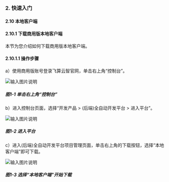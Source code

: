 ### 2. 快速入门

#### 2.10 本地客户端

#### 2.10.1 下载商用版本地客户端

本节为您介绍如何下载商用版本地客户端。

#### 2.10.1.1 操作步骤

a）使用商用版账号登录飞算云智官网，单击右上角“控制台”。

![输入图片说明](../../../../images/SoFlu%EF%BC%88%E5%90%8E%E7%AB%AF%EF%BC%89%E5%BC%80%E5%8F%91%E5%B9%B3%E5%8F%B0/1.%20%E6%9C%80%E6%96%B0%E7%89%88%E6%9C%AC%20-%20%E6%9B%B4%E6%96%B0%E6%97%A5%E6%9C%9F%20-%202022.10.08/2.%20%E5%BF%AB%E9%80%9F%E5%85%A5%E9%97%A8/10.%20%E6%9C%AC%E5%9C%B0%E5%AE%A2%E6%88%B7%E7%AB%AF/image.png)

##### 图1-1 单击右上角“控制台”

b）进入控制台页面，选择“开发产品 > (后端)全自动开发平台 > 进入平台”。

![输入图片说明](../../../../images/SoFlu%EF%BC%88%E5%90%8E%E7%AB%AF%EF%BC%89%E5%BC%80%E5%8F%91%E5%B9%B3%E5%8F%B0/1.%20%E6%9C%80%E6%96%B0%E7%89%88%E6%9C%AC%20-%20%E6%9B%B4%E6%96%B0%E6%97%A5%E6%9C%9F%20-%202022.10.08/2.%20%E5%BF%AB%E9%80%9F%E5%85%A5%E9%97%A8/10.%20%E6%9C%AC%E5%9C%B0%E5%AE%A2%E6%88%B7%E7%AB%AF/1-2.png)

##### 图1-2 进入平台

c）进入(后端)全自动开发平台项目管理页面，单击右上角的下载按钮，选择“本地客户端”即可下载。

![输入图片说明](../../../../images/SoFlu%EF%BC%88%E5%90%8E%E7%AB%AF%EF%BC%89%E5%BC%80%E5%8F%91%E5%B9%B3%E5%8F%B0/1.%20%E6%9C%80%E6%96%B0%E7%89%88%E6%9C%AC%20-%20%E6%9B%B4%E6%96%B0%E6%97%A5%E6%9C%9F%20-%202022.10.08/2.%20%E5%BF%AB%E9%80%9F%E5%85%A5%E9%97%A8/10.%20%E6%9C%AC%E5%9C%B0%E5%AE%A2%E6%88%B7%E7%AB%AF/1-3.png)

##### 图1-3 选择“本地客户端”开始下载
